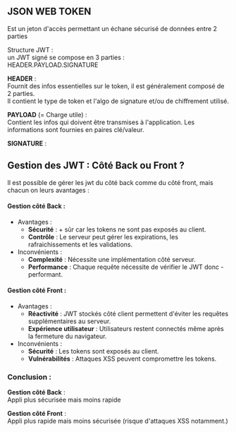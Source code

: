 ## JSON WEB TOKEN

Est un jeton d'accès permettant un échane sécurisé de données entre 2 parties

  
Structure JWT :  
un JWT signé se compose en 3 parties :  
HEADER.PAYLOAD.SIGNATURE  

**HEADER** :  
Fournit des infos essentielles sur le token, il est généralement composé de 2 parties.  
Il contient le type de token et l'algo de signature et/ou de chiffrement utilisé.
  
**PAYLOAD** (= Charge utile) :  
Contient les infos qui doivent être transmises à l'application. Les informations sont fournies en paires clé/valeur.

**SIGNATURE** :  


## Gestion des JWT : Côté Back ou Front ? 

Il est possible de gérer les jwt du côté back comme du côté front, mais chacun on leurs avantages : 

#### Gestion côté Back :
 - Avantages : 
    - **Sécurité** : + sûr car les tokens ne sont pas exposés au client.
    - **Contrôle** : Le serveur peut gérer les expirations, les rafraichissements et les validations.
- Inconvénients : 
    - **Complexité** : Nécessite une implémentation côté serveur.
    - **Performance** : Chaque requête nécessite de vérifier le JWT donc - performant.

#### Gestion côté Front : 
- Avantages : 
    - **Réactivité** : JWT stockés côté client permettent d'éviter les requêtes supplémentaires au serveur.
    - **Expérience utilisateur** : Utilisateurs restent connectés même après la fermeture du navigateur.
- Inconvénients : 
    - **Sécurité** : Les tokens sont exposés au client.
    - **Vulnérabilités** : Attaques XSS peuvent compromettre les tokens.

### Conclusion :  

**Gestion côté Back** :  
Appli plus sécurisée mais moins rapide  

**Gestion côté Front** :  
Appli plus rapide mais moins sécurisée (risque d'attaques XSS notamment.)